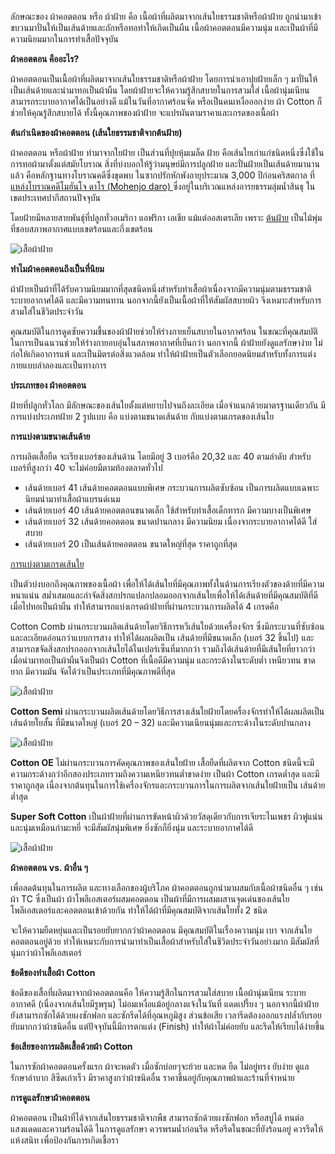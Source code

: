 ลักษณะของ ผ้าคอตตอน หรือ ผ้าฝ้าย คือ เนื้อผ้าที่ผลิตมาจากเส้นใยธรรมชาติหรือผ้าฝ้าย ถูกนำมาเข้าขบวนมาปั่นให้เป็นเส้นด้ายและถักหรือทอทำให้เกิดเป็นผืน เนื้อผ้าคอตตอนมีความนุ่ม และเป็นผ้าที่มีความนิยมมากในการทำเสื้อปัจจุบัน

**ผ้าคอตตอน คืออะไร?**

ผ้าคอตตอนเป็นเนื้อผ้าที่ผลิตมาจากเส้นใยธรรมชาติหรือผ้าฝ้าย โดยการนำเอาปุยฝ้ายเล็ก ๆ มาปั่นให้เป็นเส้นด้ายและนำมาทอเป็นผ้าผืน โดยผ้าฝ้ายจะให้ความรู้สึกสบายในการสวมใส่ เนื้อผ้านุ่มเนียน สามารถระบายอากาศได้เป็นอย่างดี แม้ในวันที่อากาศร้อนจัด หรือเป็นคนเหงื่อออกง่าย ผ้า Cotton ก็ช่วยให้คุณรู้สึกสบายได้ ทั้งนี้คุณภาพของผ้าฝ้าย จะแปรผันตามราคาและเกรดของเนื้อผ้า

**ต้นกำเนิดของผ้าคอตตอน (เส้นใยธรรมชาติจากต้นฝ้าย)**

ผ้าคอตตอน หรือผ้าฝ้าย ทำมาจากใยฝ้าย เป็นส่วนที่ปุยหุ้มเมล็ด ฝ้าย คือเส้นใยเก่าแก่ชนิดหนึ่งซึ่งใช้ในการทอผ้ามาตั้งแต่สมัยโบราณ สิ่งที่บ่งบอกให้รู้ว่ามนุษย์มีการปลูกฝ้าย และปั่นฝ้ายเป็นเส้นด้ายมานานแล้ว คือหลักฐานทางโบราณคดีซึ่งขุดพบ ในซากปรักหักพังอายุประมาณ 3,000 ปีก่อนคริสตกาล ที่[แหล่งโบราณคดีโมฮันโจ ดาโร (Mohenjo daro) ](/https://artsandculture.google.com/entity/m0k9kx?hl=th) ซึ่งอยู่ในบริเวณแหล่งอารยธรรมลุ่มน้ำสินธุ ในเขตประเทศปากีสถานปัจจุบัน

โดยฝ้ายมีหลายสายพันธุ์ที่ปลูกทั่วอเมริกา แอฟริกา เอเชีย แม้แต่ออสเตรเลีย เพราะ [ต้นฝ้าย](https://khaolan.redcross.or.th/ฝ้าย/#:~:text=ลักษณะของต้นฝ้าย,มีขนละเอียดขึ้นหนาแน่น) เป็นไม้พุ่มที่ชอบสภาพอากาศแบบเขตร้อนและกึ่งเขตร้อน


![เสื้อผ้าฝ้าย](/blog/what-is-cotton-1.jpg)

**ทำไมผ้าคอตตอนถึงเป็นที่นิยม**

ผ้าฝ้ายเป็นผ้าที่ได้รับความนิยมมากที่สุดชนิดหนึ่งสำหรับทำเสื้อผ้าเนื่องจากมีความนุ่มตามธรรมชาติ ระบายอากาศได้ดี และมีความทนทาน นอกจากนี้ยังเป็นเนื้อผ้าที่ให้สัมผัสสบายผิว จึงเหมาะสำหรับการสวมใส่ในชีวิตประจำวัน

คุณสมบัติในการดูดซับความชื้นของผ้าฝ้ายช่วยให้ร่างกายเย็นสบายในอากาศร้อน ในขณะที่คุณสมบัติในการเป็นฉนวนช่วยให้ร่างกายอบอุ่นในสภาพอากาศที่เย็นกว่า นอกจากนี้ ผ้าฝ้ายยังดูแลรักษาง่าย ไม่ก่อให้เกิดอาการแพ้ และเป็นมิตรต่อสิ่งแวดล้อม ทำให้ผ้าฝ้ายเป็นตัวเลือกยอดนิยมสำหรับทั้งการแต่งกายแบบลำลองและเป็นทางการ

**ประเภทของ ผ้าคอตตอน**

ฝ้ายที่ปลูกทั่วโลก มีลักษณะของเส้นใยตั้งแต่หยาบไปจนถึงละเอียด เมื่อจำแนกด้วยมาตรฐานเดียวกัน มีการแบ่งประเภทฝ้าย 2 รูปแบบ คือ แบ่งตามขนาดเส้นด้าย กับแบ่งตามเกรดของเส้นใย

**การแบ่งตามขนาดเส้นด้าย**

การผลิตเสื้อยืด จะเรียงเบอร์ของเส้นด้าน โดยมีอยู่ 3 เบอร์คือ 20,32 และ 40 ตามลำดับ สำหรับเบอร์ที่สูงกว่า 40 จะไม่ค่อยมีตามท้องตลาดทั่วไป

- เส้นด้ายเบอร์ 41 เส้นด้ายคอตตอนแบบพิเศษ กระบวนการผลิตซับซ้อน เป็นการผลิตแบบเฉพาะ นิยมนำมาทำเสื้อผ้าแบรนด์เนม
- เส้นด้ายเบอร์ 40 เส้นด้ายคอตตอนขนาดเล็ก ใช้สำหรับทำเสื้อเด็กทารก มีความบางเป็นพิเศษ
- เส้นด้ายเบอร์ 32 เส้นด้ายคอตตอน ขนาดปานกลาง มีความนิยม เนื่องจากระบายอากาศได้ดี ใส่สบาย
- เส้นด้ายเบอร์ 20 เป็นเส้นด้ายคอตตอน ขนาดใหญ่ที่สุด ราคาถูกที่สุด

[การแบ่งตามเกรดเส้นใย](/somsritshirt-cotton)

เป็นตัวบ่งบอกถึงคุณภาพของเนื้อผ้า เพื่อให้ได้เส้นใยที่มีคุณภาพทั้งในด้านการเรียงตัวของด้ายที่มีความหนาแน่น สม่ำเสมอและกำจัดสิ่งสกปรกแปลกปลอมออกจากเส้นใยเพื่อให้ได้เส้นด้ายที่มีคุณสมบัติที่ดี เมื่อไปทอเป็นผ้าผืน ทำให้สามารถแบ่งเกรดผ้าฝ้ายที่ผ่านกระบวนการผลิตได้ 4 เกรดคือ

Cotton Comb ผ่านกระบวนผลิตเส้นด้ายโดยวิธีการหวีเส้นใยด้วยเครื่องจักร ซึ่งมีกระบวนที่ซับซ้อนและละเอียดอ่อนกว่าแบบการสาง ทำให้ได้ผลผลิตเป็น เส้นด้ายที่มีขนาดเล็ก (เบอร์ 32 ขึ้นไป) และสามารถขจัดสิ่งสกปรกออกจากเส้นใยได้ในเปอร์เซ็นที่มากกว่า รวมถึงได้เส้นด้ายที่มีเส้นใยที่ยาวกว่า เมื่อนำมาทอเป็นผ้าผืนจึงเป็นผ้า Cotton ที่เนื้อดีมีความนุ่ม และกระด้างในระดับต่ำ เหนียวทน ขาดยาก มีความมัน จัดได้ว่าเป็นประเภทที่มีคุณภาพดีที่สุด

![เสื้อผ้าฝ้าย](/blog/what-is-cotton-2.jpg)

**Cotton Semi** ผ่านกระบวนผลิตเส้นด้ายโดยวิธีการสางเส้นใยฝ้ายโดยครื่องจักรทำให้ได้ผลผลิตเป็นเส้นด้ายใยสั้น ที่มีขนาดใหญ่ (เบอร์ 20 – 32) และมีความเนียนนุ่มและกระด้างในระดับปานกลาง

![เสื้อผ้าฝ้าย](/blog/what-is-cotton-3.jpg)

**Cotton OE** ไม่ผ่านกระบวนการคัดคุณภาพของเส้นใยฝ้าย เสื้อยืดที่ผลิตจาก Cotton ชนิดนี้จะมีความกระด้างกว่าอีกสองประเภทรวมถึงความเหนียวทนต่ำขาดง่าย เป็นผ้า Cotton เกรดต่ำสุด และมีราคาถูกสุด เนื่องจากต้นทุนในการใช้เครื่องจักรและกระบวนการในการผลิตจากเส้นใยฝ้ายเป็น เส้นด้ายต่ำสุด

**Super Soft Cotton** เป็นผ้าฝ้ายที่ผ่านการขัดหน้าผิวด้วยวัสดุเดียวกับการเจียระไนเพชร ผิวฟูแน่น และนุ่มเหมือนกำมะหยี่ จะมีสัมผัสนุ่มพิเศษ ยิ่งซักก็ยิ่งนุ่ม และระบายอากาศได้ดี

![เสื้อผ้าฝ้าย](/blog/what-is-cotton-4.jpg)

**ผ้าคอตตอน vs. ผ้าอื่น ๆ**

เพื่อลดต้นทุนในการผลิต และทางเลือกของผู้บริโภค ผ้าคอตตอนถูกนำมาผสมกับเนื้อผ้าชนิดอื่น ๆ เช่น ผ้า TC ซึ่งเป็นผ้า ผ้าโพลีเอสเตอร์ผสมคอตตอน เป็นผ้าที่มีการผสมผสานจุดเด่นของเส้นใยโพลีเอสเตอร์และคอตตอนเข้าด้วยกัน ทำให้ได้ผ้าที่มีคุณสมบัติจากเส้นใยทั้ง 2 ชนิด

จะให้ความยืดหยุ่นและเป็นรอยยับยากกว่าผ้าคอตตอน มีคุณสมบัติในเรื่องความนุ่ม เบา จากเส้นใยคอตตอนอยู่ด้วย ทำให้เหมาะกับการนำมาทำเป็นเสื้อผ้าสำหรับใส่ในชีวิตประจำวันอย่างมาก มีสัมผัสที่นุ่มกว่าผ้าโพลีเอสเตอร์

**ข้อดีของทำเสื้อผ้า Cotton**

ข้อดีของเสื้อที่ผลิตมาจากผ้าคอตตอนคือ ให้ความรู้สึกในการสวมใส่สบาย เนื้อผ้านุ่มเนียน ระบายอากาศดี (เนื่องจากเส้นใยมีรูพรุน) ไม่อมเหงื่อแม้อยู่กลางแจ้งในวันที่ แดดเปรี้ยง ๆ นอกจากนี้ผ้าฝ้ายยังสามารถซักได้ด้วยผงซักฟอก และซักรีดได้ที่อุณหภูมิสูง ส่วนข้อเสีย เวลารีดต้องออกแรงปล้ำกับรอยยับมากกว่าผ้าชนิดอื่น แต่ปัจจุบันนี้มีการตกแต่ง (Finish) ทำให้ผ้าไม่ค่อยยับ และรีดให้เรียบได้ง่ายขึ้น

**ข้อเสียของการผลิตเสื้อด้วยผ้า Cotton**

ในการซักผ้าคอตตอนครั้งแรก ผ้าจะหดตัว เมื่อซักบ่อยๆจะย้วย และหด ยืด ไม่อยู่ทรง ยับง่าย ดูแลรักษาลำบาก สีซีดเก่าเร็ว มีราคาสูงกว่าผ้าชนิดอื่น ราคาขึ้นอยู่กับคุณภาพผ้าและร้านที่จำหน่าย

**การดูแลรักษาผ้าคอตตอน**

ผ้าคอตตอน เป็นผ้าที่ได้จากเส้นใยธรรมชาติจากพืช สามารถซักด้วยผงซักฟอก หรือสบู่ได้ ทนต่อแสงแดดและความร้อนได้ดี ในการดูแลรักษา ควรพรมน้ำก่อนรีด หรือรีดในขณะที่ยังร้อนอยู่ ควรรีดให้แห้งสนิท เพื่อป้องกันการเกิดเชื้อรา



